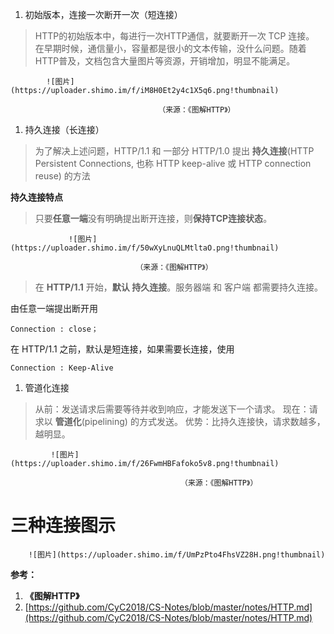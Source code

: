 

1. 初始版本，连接一次断开一次（短连接）
>HTTP的初始版本中，每进行一次HTTP通信，就要断开一次 TCP 连接。
>在早期时候，通信量小，容量都是很小的文本传输，没什么问题。随着HTTP普及，文档包含大量图片等资源，开销增加，明显不能满足。

            ![图片](https://uploader.shimo.im/f/iM8H0Et2y4c1X5q6.png!thumbnail)

                                     （来源：《图解HTTP》）

1. 持久连接（长连接）
>为了解决上述问题，HTTP/1.1 和 一部分 HTTP/1.0 提出 **持久连接**(HTTP Persistent Connections, 也称 HTTP keep-alive 或 HTTP connection reuse) 的方法

**持久连接特点**

>只要**任意一端**没有明确提出断开连接，则**保持TCP连接状态**。

                 ![图片](https://uploader.shimo.im/f/50wXyLnuQLMtltaO.png!thumbnail)

                                （来源：《图解HTTP》）

>在 **HTTP/1.1** 开始，**默认 持久连接**。服务器端 和 客户端 都需要持久连接。

由任意一端提出断开用 

```
Connection : close；
```
在 HTTP/1.1 之前，默认是短连接，如果需要长连接，使用

```
Connection : Keep-Alive
```
1. 管道化连接
>从前：发送请求后需要等待并收到响应，才能发送下一个请求。
>现在：请求以 **管道化**(pipelining) 的方式发送。
>优势：比持久连接快，请求数越多，越明显。

             ![图片](https://uploader.shimo.im/f/26FwmHBFafoko5v8.png!thumbnail)

                                          （来源：《图解HTTP》）


# 三种连接图示
        ![图片](https://uploader.shimo.im/f/UmPzPto4FhsVZ28H.png!thumbnail)


**参考：**

1. **《图解HTTP》**
1. [https://github.com/CyC2018/CS-Notes/blob/master/notes/HTTP.md](https://github.com/CyC2018/CS-Notes/blob/master/notes/HTTP.md)
